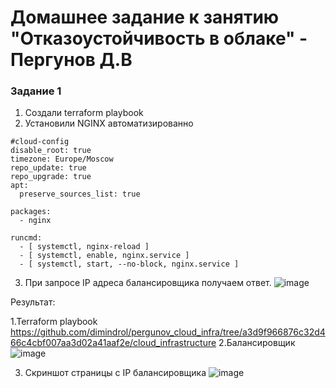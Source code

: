 # Домашнее задание к занятию "Отказоустойчивость в облаке" - Пергунов Д.В

### Задание 1
1. Создали terraform playbook 
2. Установили NGINX автоматизированно
```
#cloud-config
disable_root: true
timezone: Europe/Moscow
repo_update: true
repo_upgrade: true
apt:
  preserve_sources_list: true

packages:
  - nginx

runcmd:
  - [ systemctl, nginx-reload ]
  - [ systemctl, enable, nginx.service ]
  - [ systemctl, start, --no-block, nginx.service ]
```
3. При запросе IP адреса балансировщика получаем ответ.
![image](https://github.com/dimindrol/pergunov_cloud_infra/assets/103885836/b63babab-ba74-473d-947e-1f3c73456a28)

Результат:

1.Terraform playbook https://github.com/dimindrol/pergunov_cloud_infra/tree/a3d9f966876c32d466c4cbf007aa3d02a41aaf2e/cloud_infrastructure
2.Балансировщик
![image](https://github.com/dimindrol/pergunov_cloud_infra/assets/103885836/d5876671-df52-42ce-99bd-44f824973d90)

3. Скриншот страницы с IP балансировщика
![image](https://github.com/dimindrol/pergunov_cloud_infra/assets/103885836/4a85475f-4d8b-4fb1-b35a-e0fa7deb9326)



